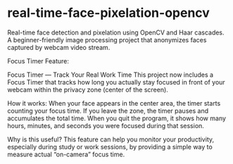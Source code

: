 # real-time-face-pixelation-opencv
Real-time face detection and pixelation using OpenCV and Haar cascades. A beginner-friendly image processing project that anonymizes faces captured by webcam video stream.

Focus Timer Feature:

Focus Timer — Track Your Real Work Time
This project now includes a Focus Timer that tracks how long you actually stay focused in front of your webcam within the privacy zone (center of the screen).

How it works:
    When your face appears in the center area, the timer starts counting your focus time.
    If you leave the zone, the timer pauses and accumulates the total time.
    When you quit the program, it shows how many hours, minutes, and seconds you were focused during that session.

Why is this useful?
    This feature can help you monitor your productivity, especially during study or work sessions, by providing a simple way to measure actual “on-camera” focus time.